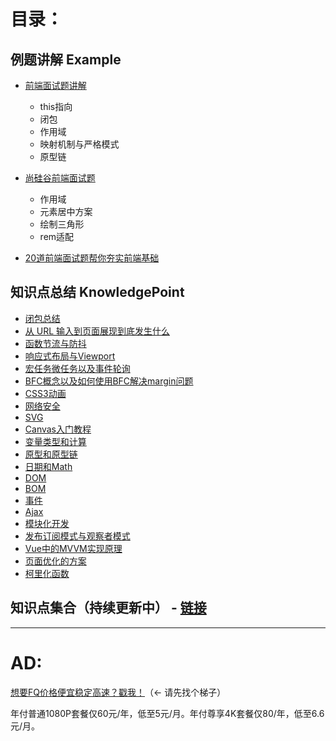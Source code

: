 # 目录：

## 例题讲解 Example

- [前端面试题讲解](./Note/example/前端面试题讲解.md)
  - this指向
  - 闭包
  - 作用域
  - 映射机制与严格模式
  - 原型链

- [尚硅谷前端面试题](./Note/example/尚硅谷前端面试题.md)
  - 作用域
  - 元素居中方案
  - 绘制三角形
  - rem适配
- [20道前端面试题帮你夯实前端基础](./Note/example/20道前端面试题帮你夯实前端基础.md)

## 知识点总结 KnowledgePoint

- [闭包总结](./Note/KnowledgePoint/1_闭包总结.md)
- [从 URL 输入到页面展现到底发生什么](./Note/KnowledgePoint/2_从url输入到页面展现的过程.md)
- [函数节流与防抖](./Note/KnowledgePoint/3_函数节流与函数防抖.md)
- [响应式布局与Viewport](./Note/KnowledgePoint/4_响应式布局与Viewport.md)
- [宏任务微任务以及事件轮询](./Note/KnowledgePoint/5_宏任务微任务以及事件轮询.md)
- [BFC概念以及如何使用BFC解决margin问题](./Note/KnowledgePoint/6_BFC.md)
- [CSS3动画](./Note/KnowledgePoint/7_CSS动画.md)
- [网络安全](./Note/KnowledgePoint/8_网络安全.md)
- [SVG](./Note/KnowledgePoint/9_SVG.md)
- [Canvas入门教程](./Note/KnowledgePoint/10_Canvas入门教程.md)
- [变量类型和计算](./Note/KnowledgePoint/11_变量类型和计算.md)
- [原型和原型链](./Note/KnowledgePoint/12_原型和原型链.md)
- [日期和Math](./Note/KnowledgePoint/13_日期和Math.md)
- [DOM](./Note/KnowledgePoint/14_DOM.md)
- [BOM](./Note/KnowledgePoint/15_BOM.md)
- [事件](./Note/KnowledgePoint/16_事件.md)
- [Ajax](./Note/KnowledgePoint/17_Ajax.md)
- [模块化开发](./Note/KnowledgePoint/18_模块化开发.md)
- [发布订阅模式与观察者模式](./Note/KnowledgePoint/19_发布订阅模式与观察者模式.md)
- [Vue中的MVVM实现原理](./Note/KnowledgePoint/20_MVVM实现原理.md)
- [页面优化的方案](./Note/KnowledgePoint/页面优化的方案.md)
- [柯里化函数](./Note/KnowledgePoint/柯里化函数.md)

## 知识点集合（持续更新中） - [链接](./Note/知识点集合.md)

---

# AD:
[想要FQ价格便宜稳定高速？戳我！](http://cp.dawangidc.com/aff.php?aff=753)（← 请先找个梯子）

年付普通1080P套餐仅60元/年，低至5元/月。年付尊享4K套餐仅80/年，低至6.6元/月。
